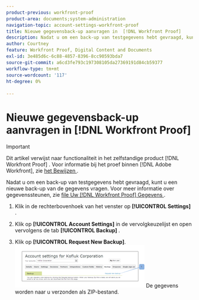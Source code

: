```yaml
---
product-previous: workfront-proof
product-area: documents;system-administration
navigation-topic: account-settings-workfront-proof
title: Nieuwe gegevensback-up aanvragen in  [!DNL Workfront Proof]
description: Nadat u om een back-up van testgegevens hebt gevraagd, kunt u een nieuwe back-up van de gegevens vragen. Voor meer informatie over gegevenssteunen, zie file Uw  [!DNL Workfront Proof]  Gegevens.
author: Courtney
feature: Workfront Proof, Digital Content and Documents
exl-id: 3e485d6c-6c88-4857-8396-8cc90593bda7
source-git-commit: a6cd3fe793c197308105da27369191d84cb59377
workflow-type: tm+mt
source-wordcount: '117'
ht-degree: 0%

---
```


# Nieuwe gegevensback-up aanvragen in [!DNL Workfront Proof]

>[!IMPORTANT]
>
>Dit artikel verwijst naar functionaliteit in het zelfstandige product [!DNL Workfront Proof] . Voor informatie bij het proef binnen [!DNL Adobe Workfront], zie [ het Bewijzen ](../../../review-and-approve-work/proofing/proofing.md).

Nadat u om een back-up van testgegevens hebt gevraagd, kunt u een nieuwe back-up van de gegevens vragen. Voor meer informatie over gegevenssteunen, zie [ file Uw  [!DNL Workfront Proof]  Gegevens ](../../../workfront-proof/wp-work-proofsfiles/organize-your-work/back-up-data.md).

1. Klik in de rechterbovenhoek van het venster op **[!UICONTROL Settings]** .
1. Klik op **[!UICONTROL Account Settings]** in de vervolgkeuzelijst en open vervolgens de tab **[!UICONTROL Backup]** .

1. Klik op **[!UICONTROL Request New Backup]**.
   ![ New_backup.png ](assets/new-backup-350x115.png)
De gegevens worden naar u verzonden als ZIP-bestand.
